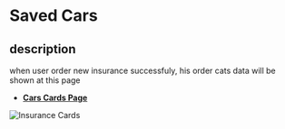 # Saved Cars

## description

when user order new insurance successfuly, his order cats data will be shown at this page

- [**Cars Cards Page**](https://insurance-client.inovola-stage.com/main/CarCards)

![Insurance Cards](/images/account/account-2-1.png)
